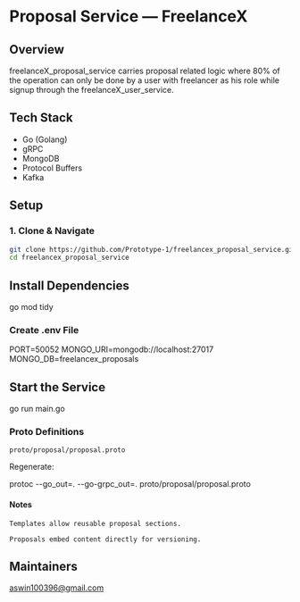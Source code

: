
# Proposal Service — FreelanceX

## Overview
freelanceX_proposal_service carries proposal related logic where 80% of the operation can only be done by a user with freelancer as his role while signup through the freelanceX_user_service.

## Tech Stack
- Go (Golang)
- gRPC
- MongoDB
- Protocol Buffers
- Kafka

## Setup

### 1. Clone & Navigate
```bash
git clone https://github.com/Prototype-1/freelancex_proposal_service.git
cd freelancex_proposal_service
```

## Install Dependencies

go mod tidy

### Create .env File

PORT=50052
MONGO_URI=mongodb://localhost:27017
MONGO_DB=freelancex_proposals

## Start the Service

go run main.go

### Proto Definitions

    proto/proposal/proposal.proto

Regenerate:

protoc --go_out=. --go-grpc_out=. proto/proposal/proposal.proto

#### Notes

    Templates allow reusable proposal sections.

    Proposals embed content directly for versioning.

## Maintainers

aswin100396@gmail.com